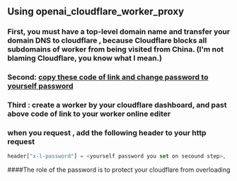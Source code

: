## Using  openai_cloudflare_worker_proxy 
### First, you must have a top-level domain name and transfer your domain DNS to cloudflare , because Cloudflare blocks all subdomains of worker from being visited from China. (I'm not blaming Cloudflare, you know what I mean.)

### Second:    [copy these code of link and change password to yourself  password](https://github.com/isxuelinme/openai_cloudflare_worker_proxy/blob/ "copy the code and change password to yourself password") 

### Third : create a worker by your cloudflare dashboard,  and past above code of link to your worker online editer 


### when you request , add the following header to your http request 
```js
header["x-l-password"] = <yourself password you set on secound step>,
```
####The role of the password is to protect your cloudflare from overloading

